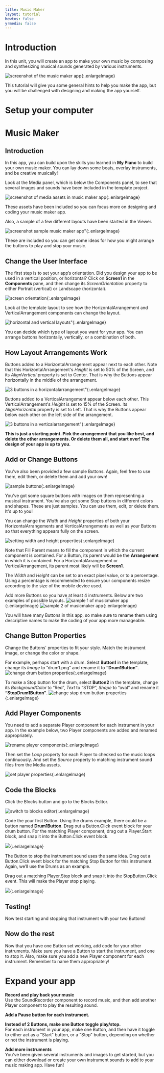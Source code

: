 ```yaml
---
title: Music Maker
layout: tutorial
howtos: false
yrmedia: false
---
```


# Introduction

In this unit, you will create an app to make your own music by composing and synthesizing musical sounds generated by various instruments.

![screenshot of the music maker app](../images/musicMaker/music-maker-screenshot.png){:.enlargeImage}

This tutorial will give you some general hints to help you make the app, but you will be challenged with designing and making the app yourself.

# Setup your computer

<div class="setup" id="connect_app"></div>

# Music Maker

## Introduction

In this app, you can build upon the skills you learned in <strong>My Piano</strong> to build your own music maker. You can lay down some beats, overlay instruments, and be creative musically!

Look at the Media panel, which is below the Components panel, to see that several images and sounds have been included in the template project.

![screenshot of media assets in music maker app](../images/musicMaker/music-media.png){:.enlargeImage}

These assets have been included so you can focus more on designing and coding your music maker app.

Also, a sample of a few different layouts have been started in the Viewer.

![screenshot sample music maker app"](../images/musicMaker/music-maker-ui.png){:.enlargeImage}

These are included so you can get some ideas for how you might arrange the buttons to play and stop your music.


## Change the User Interface

The first step is to set your app’s orientation. Did you design your app to be used in a vertical position, or horizontal? Click on <strong>Screen1</strong> in the <strong>Components</strong> pane, and then change its <i>ScreenOrientation</i> property to either <span style="properties">Portrait</span> (vertical) or <span style="properties">Landscape</span> (horizontal). 

![screen orientation](../images/musicMaker/set-screen-orientation.png){:.enlargeImage}

Look at the template layout to see how the <span class="icon" alt="horizontal"></span> HorizontalArrangement and <span class="icon" alt="vertical"></span> VerticalArrangement components can change the layout.

![horizontal and vertical layouts"](../images/musicMaker/arrangement-examples.png){:.enlargeImage}

You can decide which type of layout you want for your app. You can arrange buttons horizontally, vertically, or a combination of both.

## How Layout Arrangements Work

<span class="icon" alt="button"></span> Buttons added to a <span class="icon" alt="horizontal"></span> HorizontalArrangement appear next to each other. Note that this <span class="icon" alt="horizontal"></span> HorizontalArrangement's <i>Height</i> is set to <span class="properties">50%</span> of the Screen, and its <i>AlignVertical</i> property is set to <span class="properties">Center</span>. That is why the <span class="icon" alt="button"></span> Buttons appear horizontally in the middle of the arrangement.

![3 buttons in a horizontalarrangement"](../images/musicMaker/horizontal.png){:.enlargeImage}

<span class="icon" alt="button"></span> Buttons added to a <span class="icon" alt="vertical"></span> VerticalArrangement appear below each other. This <span class="icon" alt="vertical"></span> VerticalArrangement's <i>Height</i> is set to <span class="properties">15%</span> of the Screen. Its <i>AlignHorizontal</i> property is set to <span class="properties">Left</span>. That is why the <span class="icon" alt="button"></span> Buttons appear below each other on the left side of the arrangement.

![3 buttons in a verticalarrangement"](../images/musicMaker/vertical.png){:.enlargeImage}

<strong>This is just a starting point. Pick the arrangement that you like best, and delete the other arrangements. Or delete them all, and start over! The design of your app is up to you.</strong>

## Add or Change Buttons

You've also been provided a few sample <span class="icon" alt="button"></span> Buttons. Again, feel free to use them, edit them, or delete them and add your own!

![sample buttons](../images/musicMaker/sample-buttons.png){:.enlargeImage}

You've got some square buttons with images on them representing a musical instrument. You've also got some Stop buttons in different colors and shapes. These are just samples. You can use them, edit, or delete them. It's up to you!

You can change the <i>Width</i> and <i>Height</i> properties of both your <span class="icon" alt="horizontal"></span> HorizontalArrangements and <span class="icon" alt="vertical"></span> VerticalArrangements as well as your <span class="icon" alt="button"></span> Buttons so that everything appears fully on the screen.

![setting width and height properties](../images/musicMaker/width-height-properties.png){:.enlargeImage}

Note that <span class="properties">Fill Parent</span> means to fill the component in which the current component is contained. For a <span class="icon" alt="button"></span> Button, its parent would be the <strong>Arrangement</strong> in which it is contained. For a <span class="icon" alt="horizontal"></span> HorizontalArrangement or <span class="icon" alt="vertical"></span> VerticalArrangement, its parent most likely will be <strong>Screen1</strong>.

The <i>Width</i> and <i>Height</i> can be set to an exact pixel value, or to a percentage. Using a percentage is recommended to ensure your components resize according to the size of the mobile device used.

Add more <span class="icon" alt="button"></span> Buttons so you have at least 4 instruments. Below are two examples of possible layouts.
![sample 1 of musicmaker app](../images/musicMaker/musicmaker-sample1.png){:.enlargeImage}
![sample 2 of musicmaker app](../images/musicMaker/musicmaker-sample2.png){:.enlargeImage}

You will have many <span class="icon" alt="button"></span> Buttons in this app, so make sure to rename them using descriptive names to make the coding of your app more manageable.

## Change Button Properties

Change the <span class="icon" alt="button"></span> Buttons' properties to fit your style. Match the instrument image, or change the color or shape.

For example, perhaps start with a drum. Select <strong>Button1</strong> in the template, change its <i>Image</i> to <span class="properties">“drum1.png”</span> and rename it to <strong>“Drum1Button”</strong>. 
![change drum button properties](../images/musicMaker/drum-button-properties.png){:.enlargeImage}

To make a Stop button for the drum, select <strong>Button2</strong> in the template, change its <i>BackgroundColor</i> to <span class="properties">“Red”</span>, <i>Text</i> to <span class="properties">“STOP”</span>, <i>Shape</i> to <span class="properties">“oval”</span> and rename it <strong>“StopDrum1Button”</strong>. 
![change stop drum button properties](../images/musicMaker/stop-drum-button-properties.png){:.enlargeImage}


## Add Player Components

You need to add a separate <span class="icon" alt="player"></span> Player component for each instrument in your app. In the example below, two <span class="icon" alt="player"></span> Player components are added and renamed appropriately.

![rename player components](../images/musicMaker/player-rename.gif){:.enlargeImage}

Then set the <i>Loop</i> property for each <span class="icon" alt="player"></span> Player to checked so the music loops continuously. And set the <i>Source</i> property to matching instrument sound files from the Media assets.

![set player properties](../images/musicMaker/player-properties.gif){:.enlargeImage}

## Code the Blocks

Click the Blocks button and go to the Blocks Editor.

![switch to blocks editor](../images/musicMaker/blocks-editor.png){:.enlargeImage}


Code the your first <span class="icon" alt="button"></span> Button. Using the drums example, there could be a button named **Drum1Button**. Drag out a <span class="control">Button.Click</span> event block for your drum button. For the matching <span class="icon" alt="player"></span> Player component, drag out a <span class="procedures">Player.Start</span> block, and snap it into the <span class="control">Button.Click</span> event block.

![](../images/musicMaker/drum-button-click.gif){:.enlargeImage}

The <span class="icon" alt="button"></span> Button to stop the instrument sound uses the same idea. Drag out a <span class="control">Button.Click</span> event block for the matching Stop Button for this instrument. Again, we’ll use the Drums as an example.

Drag out a matching <span class="procedures">Player.Stop</span> block and snap it into the <span class="control">StopButton.Click</span> event. This will make the <span class="icon" alt="player"></span> Player stop playing.

![](../images/musicMaker/stop-drum-button-click.gif){:.enlargeImage}

## Testing!

Now test starting and stopping that instrument with your two Buttons!

## Now do the rest

Now that you have one <span class="icon" alt="button"></span> Button set working, add code for your other instruments. Make sure you have a <span class="icon" alt="button"></span> Button to start the instrument, and one to stop it. Also, make sure you add a new <span class="icon" alt="player"></span> Player component for each instrument. Remember to name them appropriately!

# Expand your app

**Record and play back your music**
<br />Use the <span class="icon" alt="soundRecorder"></span> SoundRecorder component to record music, and then add another <span class="icon" alt="player"></span> Player component to play the resulting sound.

**Add a Pause button for each instrument.**


**Instead of 2 Buttons, make one Button toggle play/stop.**
<br />For each instrument in your app, make one Button, and then have it toggle to either act as a "Start" button, or a "Stop" button, depending on whether or not the instrument is playing.

**Add more instruments**
<br />You've been given several instruments and images to get started, but you can either download or create your own instrument sounds to add to your music making app. Have fun!

